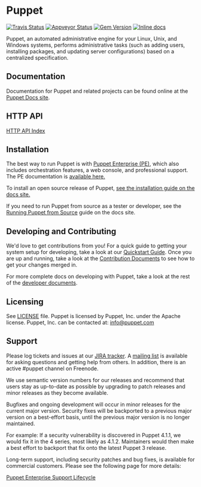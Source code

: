 Puppet
======

[![Travis Status](https://travis-ci.org/puppetlabs/puppet.svg?branch=master)](https://travis-ci.org/puppetlabs/puppet)
[![Appveyor Status](https://ci.appveyor.com/api/projects/status/cvhpypd4504sevqq/branch/master?svg=true)](https://ci.appveyor.com/project/puppetlabs/puppet/branch/master)
[![Gem Version](https://badge.fury.io/rb/puppet.svg)](https://badge.fury.io/rb/puppet)
[![Inline docs](https://inch-ci.org/github/puppetlabs/puppet.svg)](https://inch-ci.org/github/puppetlabs/puppet)

Puppet, an automated administrative engine for your Linux, Unix, and Windows systems, performs
administrative tasks (such as adding users, installing packages, and updating server
configurations) based on a centralized specification.

Documentation
-------------

Documentation for Puppet and related projects can be found online at the
[Puppet Docs site](https://puppet.com/docs).

HTTP API
--------
[HTTP API Index](https://puppet.com/docs/puppet/5.5/http_api/http_api_index.html)

Installation
------------

The best way to run Puppet is with [Puppet Enterprise (PE)](https://puppet.com/products/puppet-enterprise/),
which also includes orchestration features, a web console, and professional support.
The PE documentation is [available here.](https://puppet.com/docs/pe/latest)

To install an open source release of Puppet,
[see the installation guide on the docs site.](https://puppet.com/docs/puppet/5.5/install_pre.html)

If you need to run Puppet from source as a tester or developer,
see the [Running Puppet from Source](https://docs.puppet.com/puppet/3.8/from_source.html) guide on the docs site.

Developing and Contributing
------

We'd love to get contributions from you! For a quick guide to getting your
system setup for developing, take a look at our [Quickstart
Guide](https://github.com/puppetlabs/puppet/blob/master/docs/quickstart.md). Once you are up and running, take a look at the
[Contribution Documents](https://github.com/puppetlabs/puppet/blob/master/CONTRIBUTING.md) to see how to get your changes merged
in.

For more complete docs on developing with Puppet, take a look at the
rest of the [developer documents](https://github.com/puppetlabs/puppet/blob/master/docs/index.md).

Licensing
---------

See [LICENSE](https://github.com/puppetlabs/puppet/blob/master/LICENSE) file. Puppet is licensed by Puppet, Inc. under the Apache license. Puppet, Inc. can be contacted at: info@puppet.com

Support
-------

Please log tickets and issues at our [JIRA tracker](https://tickets.puppetlabs.com).  A [mailing
list](https://groups.google.com/forum/?fromgroups#!forum/puppet-users) is
available for asking questions and getting help from others. In addition, there
is an active #puppet channel on Freenode.

We use semantic version numbers for our releases and recommend that users stay
as up-to-date as possible by upgrading to patch releases and minor releases as
they become available.

Bugfixes and ongoing development will occur in minor releases for the current
major version. Security fixes will be backported to a previous major version on
a best-effort basis, until the previous major version is no longer maintained.

For example: If a security vulnerability is discovered in Puppet 4.1.1, we
would fix it in the 4 series, most likely as 4.1.2. Maintainers would then make
a best effort to backport that fix onto the latest Puppet 3 release.

Long-term support, including security patches and bug fixes, is available for
commercial customers. Please see the following page for more details:

[Puppet Enterprise Support Lifecycle](https://puppet.com/misc/puppet-enterprise-lifecycle)
